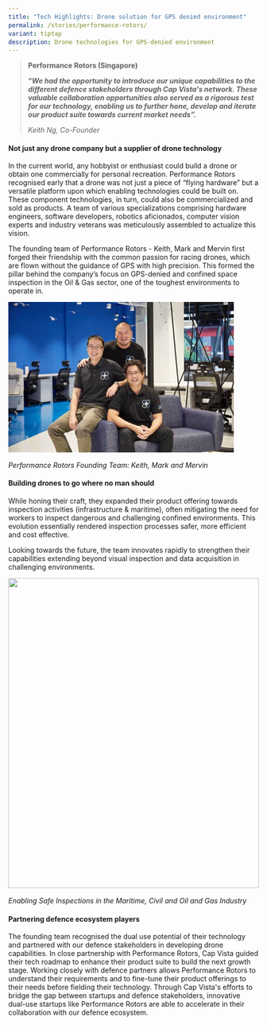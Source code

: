 ```yaml
---
title: "Tech Highlights: Drone solution for GPS denied environment"
permalink: /stories/performance-rotors/
variant: tiptap
description: Drone technologies for GPS-denied environment
---
```

<blockquote><p><strong>Performance Rotors (Singapore)</strong><br></p><p><strong>“<em>We had the opportunity to introduce our unique capabilities to the different defence stakeholders through Cap Vista's network. These valuable collaboration opportunities also served as a rigorous test for our technology, enabling us to further hone, develop and iterate our product suite towards current market needs”.</em></strong></p><p><em>Keith Ng, Co-Founder</em></p></blockquote><h4><strong>Not just any drone company but a supplier of drone technology</strong></h4><p>In the current world, any hobbyist or enthusiast could build a drone or obtain one commercially for personal recreation. Performance Rotors recognised early that a drone was not just a piece of “flying hardware” but a versatile platform upon which enabling technologies could be built on. These component technologies, in turn, could also be commercialized and sold as products. A team of various specializations comprising hardware engineers, software developers, robotics aficionados, computer vision experts and industry veterans was meticulously assembled to actualize this vision.</p><p>The founding team of Performance Rotors - Keith, Mark and Mervin first forged their friendship with the common passion for racing drones, which are flown without the guidance of GPS with high precision. This formed the pillar behind the company’s focus on GPS-denied and confined space inspection in the Oil &amp; Gas sector, one of the toughest environments to operate in.&nbsp;</p><div class="isomer-image-wrapper"><img style="width: 90%;" height="auto" width="100%" alt="" src="/images/PHOTO_2024_01_11_16_36_32.jpg"></div><p><em>Performance Rotors Founding Team: Keith, Mark and Mervin</em></p><p></p><h4><strong>Building drones to go where no man should</strong></h4><p>While honing their craft, they expanded their product offering towards inspection activities (infrastructure &amp; maritime), often mitigating the need for workers to inspect dangerous and challenging confined environments. This evolution essentially rendered inspection processes safer, more efficient and cost effective.</p><p>Looking towards the future, the team innovates rapidly to strengthen their capabilities extending beyond visual inspection and data acquisition in challenging environments.&nbsp;&nbsp;</p><p></p><div class="isomer-image-wrapper"><img style="width: 100%;" height="624" width="554.6772850562019" src="https://lh7-us.googleusercontent.com/ovSwPpbIqlIsZCojzbKDAmacmBtJfoq3jbuGbc7pCwb4aj8G2kR1wSQB4nXyzO2vP1LgsxcY59rXsWvjkMZAKoVdDh94ye7XraHzEqIaGrgL7sTX_vuOu65UySZhJmTeZNX7z29M7c3iDhQDCEi8qwI"></div><p><em>Enabling Safe Inspections in the Maritime, Civil and Oil and Gas Industry</em></p><h4><strong>Partnering defence ecosystem players</strong></h4><p>The founding team recognised the dual use potential of their technology and partnered with our defence stakeholders in developing drone capabilities. In close partnership with Performance Rotors, Cap Vista guided their tech roadmap to enhance their product suite to build the next growth stage. Working closely with defence partners allows Performance Rotors to understand their requirements and to fine-tune their product offerings to their needs before fielding their technology. Through Cap Vista's efforts to bridge the gap between startups and defence stakeholders, innovative dual-use startups like Performance Rotors are able to accelerate in their collaboration with our defence ecosystem.</p><p><br></p>